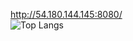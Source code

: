 http://54.180.144.145:8080/
<br>
![Top Langs](https://github-readme-stats.vercel.app/api/top-langs/?username=y5624711&layout=compact)
